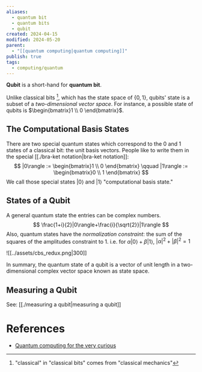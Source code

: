 ```yaml
---
aliases:
  - quantum bit
  - quantum bits
  - qubit
created: 2024-04-15
modified: 2024-05-20
parent:
  - "[[quantum computing|quantum computing]]"
publish: true
tags:
  - computing/quantum
---
```

**Qubit** is a short-hand for **quantum bit**.

Unlike classical bits  [^1], which has the state space of $\{ 0, 1 \}$, qubits' state is a subset of a *two-dimensional vector space*. For instance, a possible state of qubits is $\begin{bmatrix}1 \\ 0 \end{bmatrix}$.

## The Computational Basis States
There are two special quantum states which correspond to the 0 and 1 states of a classical bit: the unit basis vectors. People like to write them in the special [[./bra-ket notation|bra-ket notation]]:
$$
|0\rangle := \begin{bmatrix}1 \\ 0 \end{bmatrix} \qquad |1\rangle := \begin{bmatrix}0 \\ 1 \end{bmatrix}
$$
We call those special states $|0\rangle$ and $|1\rangle$ "computational basis state."

## States of a Qubit
A general quantum state the entries can be complex numbers.
$$
\frac{1+i}{2}|0\rangle+\frac{i}{\sqrt{2}}|1\rangle
$$
Also, quantum states have the _normalization constraint_: the sum of the squares of the amplitudes constraint to $1$. i.e. for $\alpha|0\rangle + \beta|1\rangle$, $|\alpha|^2 + |\beta|^2 = 1$

![[../assets/cbs_redux.png|300]]

In summary, the quantum state of a qubit is a vector of unit length in a two-dimensional complex vector space known as state space.

## Measuring a Qubit
See: [[./measuring a qubit|measuring a qubit]]

# References
- [Quantum computing for the very curious](https://quantum.country/qcvc)

[^1]: "classical" in "classical bits" comes from "classical mechanics"